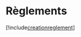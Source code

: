 # Règlements

[!include[creationreglement](reglements.creationreglement.autogen.md)]















































































